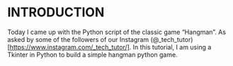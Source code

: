 # INTRODUCTION

Today I came up with the Python script of the classic game “Hangman”. As asked by some of the followers of our Instagram (@_tech_tutor)[https://www.instagram.com/_tech_tutor/]. In this tutorial, I am using a Tkinter in Python to build a simple hangman python game.




